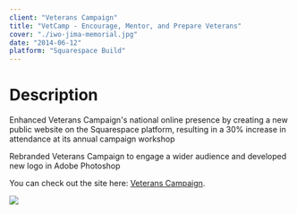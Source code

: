 ```yaml
---
client: "Veterans Campaign"
title: "VetCamp - Encourage, Mentor, and Prepare Veterans"
cover: "./iwo-jima-memorial.jpg"
date: "2014-06-12"
platform: "Squarespace Build"
---
```

# Description

Enhanced Veterans Campaign's national online presence by creating a new public website on the Squarespace platform, resulting in a 30% increase in attendance at its annual campaign workshop

Rebranded Veterans Campaign to engage a wider audience and developed new logo in Adobe Photoshop

You can check out the site here: [Veterans Campaign](https://www.veteranscampaign.org).

[![](./vetcamp-mac.png)](https://www.veteranscampaign.org)